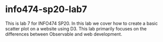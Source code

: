 # info474-sp20-lab7

This is lab 7 for INFO474 SP20. In this lab we cover how to create a basic scatter plot on a website using D3. This lab primarily focuses on the differences between Observable and web development.
